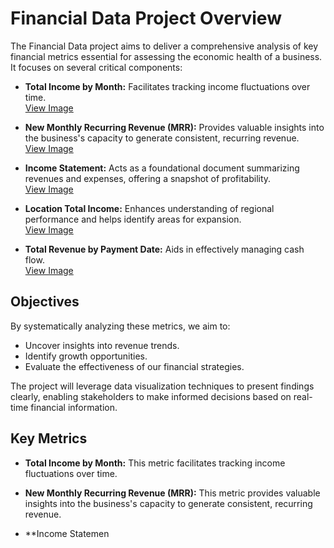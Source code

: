 # Financial Data Project Overview

The Financial Data project aims to deliver a comprehensive analysis of key financial metrics essential for assessing the economic health of a business. It focuses on several critical components:

- **Total Income by Month:** Facilitates tracking income fluctuations over time.  
  [View Image](https://github.com/Serayyyy/tableau-project/raw/main/Total%20income%20by%20month.png)

- **New Monthly Recurring Revenue (MRR):** Provides valuable insights into the business's capacity to generate consistent, recurring revenue.  
  [View Image](https://github.com/Serayyyy/tableau-project/raw/main/NewMRR.png)

- **Income Statement:** Acts as a foundational document summarizing revenues and expenses, offering a snapshot of profitability.  
  [View Image](https://github.com/Serayyyy/tableau-project/raw/main/Income%20statement.png)

- **Location Total Income:** Enhances understanding of regional performance and helps identify areas for expansion.  
  [View Image](https://github.com/Serayyyy/tableau-project/raw/main/Location%20total%20income.png)

- **Total Revenue by Payment Date:** Aids in effectively managing cash flow.  
  [View Image](https://github.com/Serayyyy/tableau-project/raw/main/Total%20Revenue%20by%20Payment%20Date.png)

## Objectives

By systematically analyzing these metrics, we aim to:
- Uncover insights into revenue trends.
- Identify growth opportunities.
- Evaluate the effectiveness of our financial strategies.

The project will leverage data visualization techniques to present findings clearly, enabling stakeholders to make informed decisions based on real-time financial information.

## Key Metrics

- **Total Income by Month:** This metric facilitates tracking income fluctuations over time.

- **New Monthly Recurring Revenue (MRR):** This metric provides valuable insights into the business's capacity to generate consistent, recurring revenue.

- **Income Statemen
